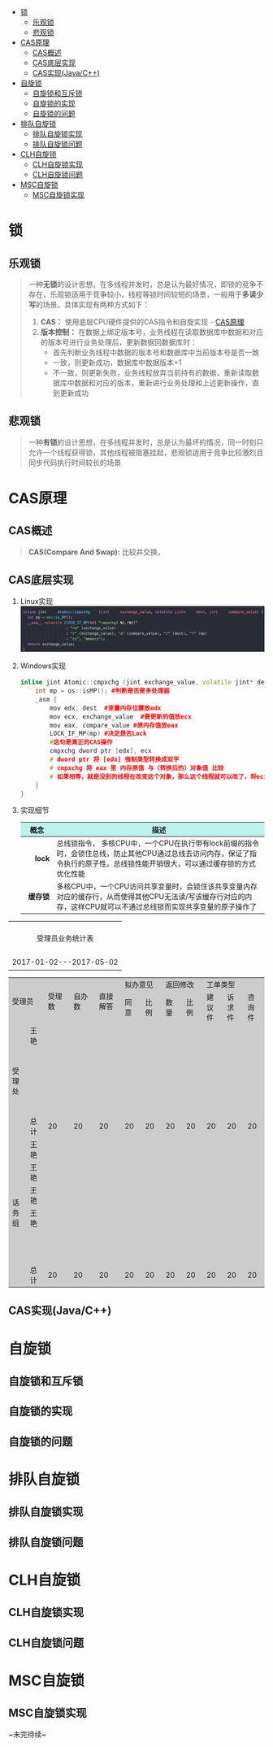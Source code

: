 <!-- TOC -->

- [锁](#锁)
    - [乐观锁](#乐观锁)
    - [悲观锁](#悲观锁)
- [CAS原理](#cas原理)
    - [CAS概述](#cas概述)
    - [CAS底层实现](#cas底层实现)
    - [CAS实现(Java/C++)](#cas实现javac)
- [自旋锁](#自旋锁)
    - [自旋锁和互斥锁](#自旋锁和互斥锁)
    - [自旋锁的实现](#自旋锁的实现)
    - [自旋锁的问题](#自旋锁的问题)
- [排队自旋锁](#排队自旋锁)
    - [排队自旋锁实现](#排队自旋锁实现)
    - [排队自旋锁问题](#排队自旋锁问题)
- [CLH自旋锁](#clh自旋锁)
    - [CLH自旋锁实现](#clh自旋锁实现)
    - [CLH自旋锁问题](#clh自旋锁问题)
- [MSC自旋锁](#msc自旋锁)
    - [MSC自旋锁实现](#msc自旋锁实现)

<!-- /TOC -->
# 锁
## 乐观锁
> 一种**无锁**的设计思想，在多线程并发时，总是认为最好情况，即锁的竞争不存在，乐观锁适用于竞争较小，线程等锁时间较短的场景，一般用于**多读少写**的场景。具体实现有两种方式如下：
> 1. **CAS：** 使用底层CPU硬件提供的CAS指令和自旋实现 - [CAS原理](#CAS原理)
> 2. **版本控制：** 在数据上绑定版本号，业务线程在读取数据库中数据和对应的版本号进行业务处理后，更新数据回数据库时：
>    + 首先判断业务线程中数据的版本号和数据库中当前版本号是否一致
>    + 一致，则更新成功，数据库中数据版本+1
>    + 不一致，则更新失败，业务线程放弃当前持有的数据，重新读取数据库中数据和对应的版本，重新进行业务处理和上述更新操作，直到更新成功

## 悲观锁
>一种**有锁**的设计思想，在多线程并发时，总是认为最坏的情况，同一时刻只允许一个线程获得锁，其他线程被阻塞挂起，悲观锁适用于竞争比较激烈且同步代码执行时间较长的场景
# CAS原理
## CAS概述
> **CAS(Compare And Swap):** 比较并交换，
## CAS底层实现
1. Linux实现
![](../Resource/CAS-linux.png)
2. Windows实现
    ```cpp
    inline jint Atomic::cmpxchg (jint exchange_value, volatile jint* dest, jint compare_value) {
        int mp = os::isMP(); #判断是否是多处理器
        _asm {
            mov edx, dest  #变量内存位置放edx
            mov ecx, exchange_value  #要更新的值放ecx
            mov eax, compare_value #原内存值放eax
            LOCK_IF_MP(mp) #决定是否Lock
            #这句是真正的CAS操作
            cmpxchg dword ptr [edx], ecx
            # dword ptr 将 [edx] 强制类型转换成双字
            # cmpxchg 将 eax 里 内存原值 与（转换后的）对象值 比较
            # 如果相等，就是没别的线程在改变这个对象，那么这个线程就可以改了，将ecx值更新到这个对象。
        }
    }
    ```
3. 实现细节
   
   <!DOCTYPE html>
    <html>
        <table>
            <thead style="text-align:center" bgcolor="#BCF4EC">
                <tr>
                    <th width=50px>概念</th>
                    <th>描述</th>
                </tr>
            </thead>
            <tbody>
                <tr>
                    <td style="text-align:right"><strong>lock</strong></td>
                    <td style="text-align:left">总线锁指令， 多核CPU中，一个CPU在执行带有lock前缀的指令时，会锁住总线，防止其他CPU通过总线去访问内存，保证了指令执行的原子性。总线锁性能开销很大，可以通过缓存锁的方式优化性能</td>
                </tr>
                <tr>
                    <td style="text-align:right"><strong>缓存锁</strong></td>
                    <td style="text-align:left">多核CPU中，一个CPU访问共享变量时，会锁住该共享变量内存对应的缓存行，从而使得其他CPU无法读/写该缓存行对应的内存，这样CPU就可以不通过总线锁而实现共享变量的原子操作了</td>
                </tr>
            </tbody>
        </table>
    </html>

 <table width="100%" border="0" cellspacing="0" cellpadding="0" align="center">
  <tr>
    <td align="center" class="biaoti" height="60">受理员业务统计表</td>
  </tr>
  <tr>
    <td align="right" height="25">2017-01-02---2017-05-02</td>
  </tr>
</table>

<table width="100%" border="0" cellspacing="1" cellpadding="4" bgcolor="#cccccc" class="tabtop13" align="center">
  <tr>
    <td colspan="2" class="btbg font-center titfont" rowspan="2">受理员</td>
    <td width="10%" class="btbg font-center titfont" rowspan="2">受理数</td>
    <td width="10%" class="btbg font-center titfont" rowspan="2">自办数</td>
    <td width="10%" class="btbg font-center titfont" rowspan="2">直接解答</td>
    <td colspan="2" class="btbg font-center titfont">拟办意见</td>
    <td colspan="2" class="btbg font-center titfont">返回修改</td>
    <td colspan="3" class="btbg font-center titfont">工单类型</td>
  </tr>
  <tr>
    <td width="8%" class="btbg font-center">同意</td>
    <td width="8%" class="btbg font-center">比例</td>
    <td width="8%" class="btbg font-center">数量</td>
    <td width="8%" class="btbg font-center">比例</td>
    <td width="8%" class="btbg font-center">建议件</td>
    <td width="8%" class="btbg font-center">诉求件</td>
    <td width="8%" class="btbg font-center">咨询件</td>
  </tr>
  <tr>
    <td width="7%" rowspan="8" class="btbg1 font-center">受理处</td>
    <td width="7%"  class="btbg2">王艳</td>
    <td>&nbsp;</td>
    <td>&nbsp;</td>
    <td>&nbsp;</td>
    <td>&nbsp;</td>
    <td>&nbsp;</td>
    <td>&nbsp;</td>
    <td>&nbsp;</td>
    <td>&nbsp;</td>
    <td>&nbsp;</td>
    <td>&nbsp;</td>
  </tr>
  <tr>
    <td class="btbg2">&nbsp;</td>
    <td>&nbsp;</td>
    <td>&nbsp;</td>
    <td>&nbsp;</td>
    <td>&nbsp;</td>
    <td>&nbsp;</td>
    <td>&nbsp;</td>
    <td>&nbsp;</td>
    <td>&nbsp;</td>
    <td>&nbsp;</td>
    <td>&nbsp;</td>
  </tr>
  <tr>
    <td class="btbg2">&nbsp;</td>
    <td>&nbsp;</td>
    <td>&nbsp;</td>
    <td>&nbsp;</td>
    <td>&nbsp;</td>
    <td>&nbsp;</td>
    <td>&nbsp;</td>
    <td>&nbsp;</td>
    <td>&nbsp;</td>
    <td>&nbsp;</td>
    <td>&nbsp;</td>
  </tr>
  <tr>
    <td class="btbg2">&nbsp;</td>
    <td>&nbsp;</td>
    <td>&nbsp;</td>
    <td>&nbsp;</td>
    <td>&nbsp;</td>
    <td>&nbsp;</td>
    <td>&nbsp;</td>
    <td>&nbsp;</td>
    <td>&nbsp;</td>
    <td>&nbsp;</td>
    <td>&nbsp;</td>
  </tr>
  <tr>
    <td class="btbg2">&nbsp;</td>
    <td>&nbsp;</td>
    <td>&nbsp;</td>
    <td>&nbsp;</td>
    <td>&nbsp;</td>
    <td>&nbsp;</td>
    <td>&nbsp;</td>
    <td>&nbsp;</td>
    <td>&nbsp;</td>
    <td>&nbsp;</td>
    <td>&nbsp;</td>
  </tr>
  <tr>
    <td class="btbg2">&nbsp;</td>
    <td>&nbsp;</td>
    <td>&nbsp;</td>
    <td>&nbsp;</td>
    <td>&nbsp;</td>
    <td>&nbsp;</td>
    <td>&nbsp;</td>
    <td>&nbsp;</td>
    <td>&nbsp;</td>
    <td>&nbsp;</td>
    <td>&nbsp;</td>
  </tr>
  <tr>
    <td class="btbg2">&nbsp;</td>
    <td>&nbsp;</td>
    <td>&nbsp;</td>
    <td>&nbsp;</td>
    <td>&nbsp;</td>
    <td>&nbsp;</td>
    <td>&nbsp;</td>
    <td>&nbsp;</td>
    <td>&nbsp;</td>
    <td>&nbsp;</td>
    <td>&nbsp;</td>
  </tr>
  <tr>
    <td class="btbg2 font-center">总计</td>
    <td class="btbg2 font-center">20</td>
    <td class="btbg2 font-center">20</td>
    <td class="btbg2 font-center">20</td>
    <td class="btbg2 font-center">20</td>
    <td class="btbg2 font-center">20</td>
    <td class="btbg2 font-center">20</td>
    <td class="btbg2 font-center">20</td>
    <td class="btbg2 font-center">20</td>
    <td class="btbg2 font-center">20</td>
    <td class="btbg2 font-center">20</td>
  </tr>
  <tr>
    <td width="7%" rowspan="8" class="btbg1 font-center">话务组</td>
    <td width="7%"  class="btbg2">王艳</td>
    <td>&nbsp;</td>
    <td>&nbsp;</td>
    <td>&nbsp;</td>
    <td>&nbsp;</td>
    <td>&nbsp;</td>
    <td>&nbsp;</td>
    <td>&nbsp;</td>
    <td>&nbsp;</td>
    <td>&nbsp;</td>
    <td>&nbsp;</td>
  </tr>
  <tr>
    <td class="btbg2">王艳</td>
    <td>&nbsp;</td>
    <td>&nbsp;</td>
    <td>&nbsp;</td>
    <td>&nbsp;</td>
    <td>&nbsp;</td>
    <td>&nbsp;</td>
    <td>&nbsp;</td>
    <td>&nbsp;</td>
    <td>&nbsp;</td>
    <td>&nbsp;</td>
  </tr>
  <tr>
    <td class="btbg2">王艳</td>
    <td>&nbsp;</td>
    <td>&nbsp;</td>
    <td>&nbsp;</td>
    <td>&nbsp;</td>
    <td>&nbsp;</td>
    <td>&nbsp;</td>
    <td>&nbsp;</td>
    <td>&nbsp;</td>
    <td>&nbsp;</td>
    <td>&nbsp;</td>
  </tr>
  <tr>
    <td class="btbg2">王艳</td>
    <td>&nbsp;</td>
    <td>&nbsp;</td>
    <td>&nbsp;</td>
    <td>&nbsp;</td>
    <td>&nbsp;</td>
    <td>&nbsp;</td>
    <td>&nbsp;</td>
    <td>&nbsp;</td>
    <td>&nbsp;</td>
    <td>&nbsp;</td>
  </tr>
  <tr>
    <td class="btbg2">&nbsp;</td>
    <td>&nbsp;</td>
    <td>&nbsp;</td>
    <td>&nbsp;</td>
    <td>&nbsp;</td>
    <td>&nbsp;</td>
    <td>&nbsp;</td>
    <td>&nbsp;</td>
    <td>&nbsp;</td>
    <td>&nbsp;</td>
    <td>&nbsp;</td>
  </tr>
  <tr>
    <td class="btbg2">&nbsp;</td>
    <td>&nbsp;</td>
    <td>&nbsp;</td>
    <td>&nbsp;</td>
    <td>&nbsp;</td>
    <td>&nbsp;</td>
    <td>&nbsp;</td>
    <td>&nbsp;</td>
    <td>&nbsp;</td>
    <td>&nbsp;</td>
    <td>&nbsp;</td>
  </tr>
  <tr>
    <td class="btbg2">&nbsp;</td>
    <td>&nbsp;</td>
    <td>&nbsp;</td>
    <td>&nbsp;</td>
    <td>&nbsp;</td>
    <td>&nbsp;</td>
    <td>&nbsp;</td>
    <td>&nbsp;</td>
    <td>&nbsp;</td>
    <td>&nbsp;</td>
    <td>&nbsp;</td>
  </tr>
   <tr>
    <td class="btbg2 font-center">总计</td>
    <td class="btbg2 font-center">20</td>
    <td class="btbg2 font-center">20</td>
    <td class="btbg2 font-center">20</td>
    <td class="btbg2 font-center">20</td>
    <td class="btbg2 font-center">20</td>
    <td class="btbg2 font-center">20</td>
    <td class="btbg2 font-center">20</td>
    <td class="btbg2 font-center">20</td>
    <td class="btbg2 font-center">20</td>
    <td class="btbg2 font-center">20</td>
  </tr>
</table>   

## CAS实现(Java/C++)
# 自旋锁
## 自旋锁和互斥锁
## 自旋锁的实现
## 自旋锁的问题
# 排队自旋锁
## 排队自旋锁实现
## 排队自旋锁问题
# CLH自旋锁
## CLH自旋锁实现
## CLH自旋锁问题
# MSC自旋锁
## MSC自旋锁实现

~未完待续~